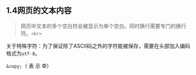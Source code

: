 ## 1.4网页的文本内容

> 网页中文本的多个空白符会被显示为单个空白。同时换行需要专门的换行符。`<br>`

关于特殊字符：为了保证除了ASCII码之外的字符能被保存，需要在头部加入编码格式为`utf-8`。



`&copy;`（ 表 示 ©）

